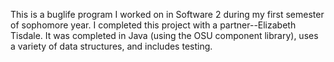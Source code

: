 This is a buglife program I worked on in Software 2 during my first semester of sophomore year. I completed this project with a partner--Elizabeth Tisdale. 
It was completed in Java (using the OSU component library), uses a variety of data structures, and includes testing. 

